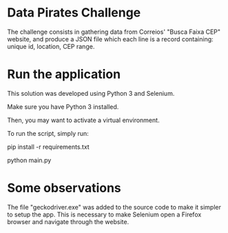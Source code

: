 # Data Pirates Challenge

The challenge consists in gathering data from Correios' "Busca Faixa CEP" website, and produce a JSON file which each line is a record containing: unique id, location, CEP range.

# Run the application

This solution was developed using Python 3 and Selenium.

Make sure you have Python 3 installed.

Then, you may want to activate a virtual environment.

To run the script, simply run:

pip install -r requirements.txt

python main.py

# Some observations

The file "geckodriver.exe" was added to the source code to make it simpler to setup the app.
This is necessary to make Selenium open a Firefox browser and navigate through the website.